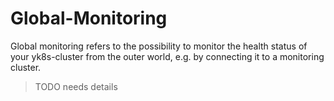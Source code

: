 # Global-Monitoring

Global monitoring refers to the possibility to monitor the health status
of your yk8s-cluster from the outer world, e.g. by connecting it to a
monitoring cluster.

> TODO needs details
